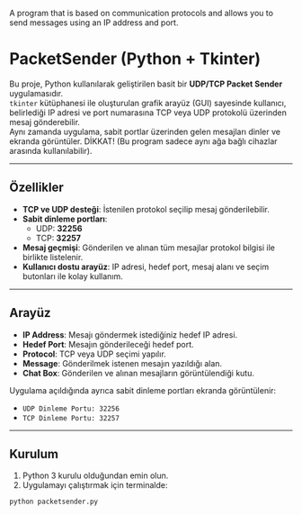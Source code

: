 
A program that is based on communication protocols and allows you to send messages using an IP address and port.
#  PacketSender (Python + Tkinter)

Bu proje, Python kullanılarak geliştirilen basit bir **UDP/TCP Packet Sender** uygulamasıdır.  
`tkinter` kütüphanesi ile oluşturulan grafik arayüz (GUI) sayesinde kullanıcı, belirlediği IP adresi ve port numarasına TCP veya UDP protokolü üzerinden mesaj gönderebilir.  
Aynı zamanda uygulama, sabit portlar üzerinden gelen mesajları dinler ve ekranda görüntüler.  DİKKAT! (Bu program sadece aynı ağa bağlı cihazlar arasında kullanılabilir).

---

##  Özellikler

- **TCP ve UDP desteği**: İstenilen protokol seçilip mesaj gönderilebilir.
- **Sabit dinleme portları**:
  - UDP: **32256**
  - TCP: **32257**
- **Mesaj geçmişi**: Gönderilen ve alınan tüm mesajlar protokol bilgisi ile birlikte listelenir.
- **Kullanıcı dostu arayüz**: IP adresi, hedef port, mesaj alanı ve seçim butonları ile kolay kullanım.

---

##  Arayüz

- **IP Address**: Mesajı göndermek istediğiniz hedef IP adresi.  
- **Hedef Port**: Mesajın gönderileceği hedef port.  
- **Protocol**: TCP veya UDP seçimi yapılır.  
- **Message**: Gönderilmek istenen mesajın yazıldığı alan.  
- **Chat Box**: Gönderilen ve alınan mesajların görüntülendiği kutu.  

Uygulama açıldığında ayrıca sabit dinleme portları ekranda görüntülenir:

- `UDP Dinleme Portu: 32256`
- `TCP Dinleme Portu: 32257`

---

##  Kurulum

1. Python 3 kurulu olduğundan emin olun.  
2. Uygulamayı çalıştırmak için terminalde:  

```bash
python packetsender.py
